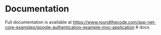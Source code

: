# Documentation

Full documentation is available at https://www.roundthecode.com/asp-net-core-examples/google-authentication-example-mvc-application
#   d o c s  
 